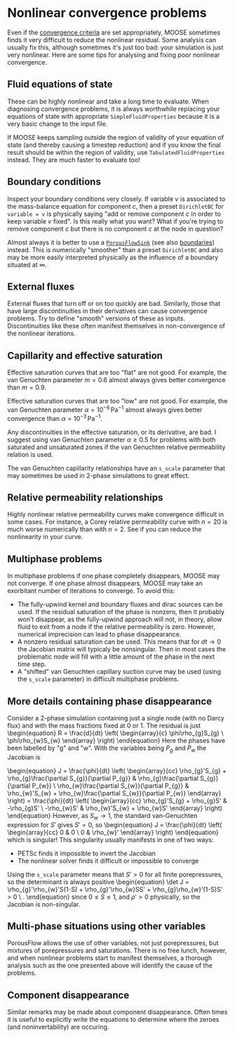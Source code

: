 # Nonlinear convergence problems

Even if the [convergence criteria](/porous_flow/convergence.md) are set appropriately, MOOSE sometimes finds it very difficult to reduce the nonlinear residual.  Some analysis can usually fix this, although sometimes it's just too bad: your simulation is just very nonlinear.  Here are some tips for analysing and fixing poor nonlinear convergence.

## Fluid equations of state

These can be highly nonlinear and take a long time to evaluate.  When diagnosing convergence problems, it is always worthwhile replacing your equations of state with appropriate `SimpleFluidProperties` because it is a very basic change to the input file.

If MOOSE keeps sampling outside the region of validity of your equation of state (and thereby causing a timestep reduction) and if you know the final result should be within the region of validity, use `TabulatedFluidProperties` instead.  They are much faster to evaluate too!

## Boundary conditions

Inspect your boundary conditions very closely.  If variable $v$ is associated to the mass-balance equation for component $c$, then a preset `DirichletBC` for `variable = v` is physically saying "add or remove component $c$ in order to keep variable $v$ fixed".  Is this really what you want?  What if you're trying to remove component $c$ but there is no component $c$ at the node in question?

Almost always it is better to use a [`PorousFlowSink`](PorousFlowSink.md) (see also [boundaries](boundaries.md)) instead.  This is numerically "smoother" than a preset `DirichletBC` and also may be more easily interpreted physically as the influence of a boundary situated at $\infty$.

## External fluxes

External fluxes that turn off or on too quickly are bad.  Similarly,
  those that have large discontinuities in their derivatives can cause
  convergence problems.  Try to define "smooth" versions of these as
  inputs.  Discontinuities like these often manifest themselves in
  non-convergence of the nonlinear iterations.

## Capillarity and effective saturation

Effective saturation curves that are too "flat" are not good.
  For example, the van Genuchten parameter $m=0.6$ almost always gives
  better convergence than $m=0.9$.

Effective saturation curves that are too "low" are not good.
  For example, the van Genuchten parameter $\alpha=10^{-6}\,$Pa$^{-1}$
  almost always gives better convergence than
  $\alpha=10^{-3}\,$Pa$^{-1}$.

Any discontinuities in the effective saturation, or its
  derivative, are bad.  I suggest using van Genuchten parameter
  $\alpha\geq 0.5$ for problems with both saturated and unsaturated
  zones if the van Genuchten relative permeability relation is used.

The van Genuchten capillarity relationships have an `s_scale` parameter that may sometimes be used in 2-phase simulations to great effect.

## Relative permeability relationships

Highly nonlinear relative permeability curves make convergence
  difficult in some cases.  For instance, a Corey relative
  permeability curve with $n=20$ is much worse numerically than with
  $n=2$.  See if you can reduce the nonlinearity in your curve.

## Multiphase problems

In multiphase problems if one phase completely disappears, MOOSE
  may not converge.  If one phase almost disappears, MOOSE may take an exorbitant number of iterations to converge.  To avoid this:

 - The fully-upwind kernel and boundary fluxes and dirac sources
  can be used.  If the residual saturation of the phase is nonzero,
  then it probably won't disappear, as the fully-upwind approach will
  not, in theory, allow fluid to exit from a node if the relative
  permeability is zero.  However, numerical imprecision can lead to
  phase disappearance.
 - A nonzero residual saturation can be used.  This means that for
  $dt\rightarrow 0$ the Jacobian matrix will typicaly be nonsingular.  Then in most cases the problematic node will
  fill with a little amount of the phase in the next time step.
 - A "shifted" van Genuchten capillary suction curve may be used (using the `s_scale` parameter)
  in difficult multiphase problems.

## More details containing phase disappearance

Consider a 2-phase simulation containing just a single node (with no
Darcy flux) and with the mass fractions fixed at 0 or 1.  The residual
is just
\begin{equation}
R = \frac{d}{dt} \left(
\begin{array}{c}
\phi\rho_{g}S_{g} \\
\phi\rho_{w}S_{w}
\end{array}
\right)
\end{equation}
Here the phases have been labelled by "g" and "w".  With the variables being $P_{g}$ and $P_{w}$ the Jacobian is

\begin{equation}
J = \frac{\phi}{dt} \left(
\begin{array}{cc}
\rho_{g}'S_{g} + \rho_{g}\frac{\partial S_{g}}{\partial P_{g}} &
\rho_{g}\frac{\partial S_{g}}{\partial P_{w}} \\
\rho_{w}\frac{\partial S_{w}}{\partial P_{g}} &
\rho_{w}'S_{w} + \rho_{w}\frac{\partial S_{w}}{\partial P_{w}}
\end{array}
\right)
= \frac{\phi}{dt} \left(
\begin{array}{cc}
\rho_{g}'S_{g} + \rho_{g}S' &
-\rho_{g}S' \\
-\rho_{w}S' &
\rho_{w}'S_{w} + \rho_{w}S'
\end{array}
\right)
\end{equation}
However, as $S_{w}\rightarrow 1$, the standard van-Genuchten expression for $S'$ gives $S'=0$, so
\begin{equation}
J = \frac{\phi}{dt} \left(
\begin{array}{cc}
0 & 0 \\
0 &
\rho_{w}'
\end{array}
\right)
\end{equation}
which is singular!  This singularity usually manifests in one of two ways:

 - PETSc finds it impossible to invert the Jacobian
 - The nonlinear solver finds it difficult or impossible to converge

Using the `s_scale` parameter means that $S'>0$ for all finite porepressures, so the determinant is always positive
\begin{equation}
\det J = \rho_{g}'\rho_{w}'S(1-S) + \rho_{g}'\rho_{w}SS' +
\rho_{g}\rho_{w}'(1-S)S' > 0 \ .
\end{equation}
since $0\leq S\leq 1$, and $\rho'>0$ physically, so the Jacobian is
non-singular.

## Multi-phase situations using other variables

PorousFlow allows the use of other variables, not just porepressures, but mixtures of porepressures and saturations.  There is no free lunch, however, and when nonlinear problems start to manifest themselves, a thorough analysis such as the one presented above will identify the cause of the problems.

## Component disappearance

Similar remarks may be made about component disappearance.  Often times it is useful to explicitly write the equations to determine where the zeroes (and noninvertability) are occuring.
